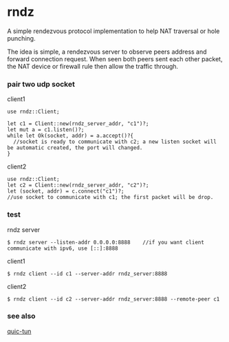 # rndz

A simple rendezvous protocol implementation to help NAT traversal or hole punching.

The idea is simple, a rendezvous server to observe peers address and forward connection request. When seen both peers sent each other packet, the NAT device or firewall rule then allow the traffic through.

### pair two udp socket

client1
```
use rndz::Client;

let c1 = Client::new(rndz_server_addr, "c1")?;
let mut a = c1.listen()?;
while let Ok(socket, addr) = a.accept()?{
  //socket is ready to communicate with c2; a new listen socket will be automatic created, the port will changed.
}
```

client2
```
use rndz::Client;
let c2 = Client::new(rndz_server_addr, "c2")?;
let (socket, addr) = c.connect("c1")?;
//use socket to communicate with c1; the first packet will be drop.
```

### test

rndz server 
```
$ rndz server --listen-addr 0.0.0.0:8888    //if you want client communicate with ipv6, use [::]:8888
```

client1
```
$ rndz client --id c1 --server-addr rndz_server:8888 
```

client2
```
$ rndz client --id c2 --server-addr rndz_server:8888 --remote-peer c1
```

### see also 
[quic-tun](https://github.com/optman/quic-tun)

